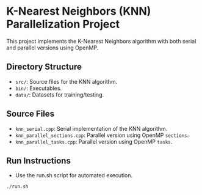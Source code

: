 # K-Nearest Neighbors (KNN) Parallelization Project

This project implements the K-Nearest Neighbors algorithm with both serial and parallel versions using OpenMP.

## Directory Structure

- `src/`: Source files for the KNN algorithm.
- `bin/`: Executables.
- `data/`: Datasets for training/testing.

## Source Files

- `knn_serial.cpp`: Serial implementation of the KNN algorithm.
- `knn_parallel_sections.cpp`: Parallel version using OpenMP `sections`.
- `knn_parallel_tasks.cpp`: Parallel version using OpenMP `tasks`.

## Run Instructions
- Use the run.sh script for automated execution.
```bash
./run.sh
```